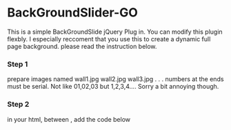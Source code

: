 # BackGroundSlider-GO

This is a simple BackGroundSlide jQuery Plug in.
You can modify this plugin flexbly. I especially reccoment that you use this to create a dynamic full page background.
please read the instruction below.

<h3>Step 1</h3>
prepare images named 
wall1.jpg
wall2.jpg
wall3.jpg
.
.
.
numbers at the ends must be serial. Not like 01,02,03 but 1,2,3,4.... Sorry a bit annoying though.

<h3>Step 2</h3>
in your html, between <head></head>, add the code below
<script src="https://ajax.googleapis.com/ajax/libs/jquery/1.12.0/jquery.min.js"></script>
<script src="backSlide.js"></script>

